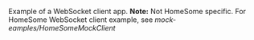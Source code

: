 Example of a WebSocket client app.
**Note:** Not HomeSome specific. For HomeSome WebSocket client example, see *mock-eamples/HomeSomeMockClient*
